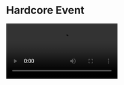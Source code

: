 <primary-label ref="event-held"/>
<secondary-label ref="hardcore-event-mc-version"/>
<secondary-label ref="hardcore-event-date"/>

# Hardcore Event

<video src="https://www.youtube.com/watch?v=qiNBtgdj93U"/>

## Über das Event {id="general-info"}

Im Hardcore Event hast du nur **ein einziges Leben**. Wenn du stirbst, scheidest du endgültig aus
dem
Event aus. Bis zum großen Finale ist PvP deaktiviert, sodass du dich in Ruhe auf den entscheidenden
Kampf vorbereiten kannst.

![Hardcore Event Banner](hardcore-event.png)

### Vor dem großen Finale {id="before-final"}

Vor dem Finale gilt ein **absolutes Tötungsverbot gegenüber anderen Spielern**. Verstöße dagegen
führen
zu einem **sofortigen Ausschluss** vom Netzwerk. Außerdem kannst du keine Lavaeimer platzieren, wenn
sich andere Spieler in unmittelbarer Nähe befinden. Loadstones können überhaupt nicht platziert
werden,
und Betten sind ausschließlich in der Overworld erlaubt.

### Das große Finale {id="finale"}

Vor Beginn des Finales erhältst du rechtzeitig eine Warnung mit einem Countdown, damit du Nether und
End noch verlassen kannst. Wenn du dich nach Ablauf des Countdowns noch in einer dieser Dimensionen
befindest, scheidest du automatisch aus. Während des Finales verkleinert sich die Worldborder
kontinuierlich, und PvP wird aktiviert – du darfst nun andere Spieler angreifen. Neue Spieler können
nicht mehr nachjoinen, und auch nach einem Disconnect ist keine Rückkehr möglich. Lavaeimer,
Loadstones und Betten dürfen ab diesem Zeitpunkt wieder uneingeschränkt genutzt werden.

## Befehle {id="commands"}

`/deathsound`
: Aktiviert oder deaktiviert einen Sound, wenn ein Spieler stirbt.

`/tpa <player>`
: Schickt dem angegebenen Spieler eine Teleportationsanfrage, um sich zu ihm zu teleportieren.

`/tpaccept`
: Akzeptiert eine eingehende Teleportationsanfrage.

## Q&A {id="q-a"}

{collapsible="true" default-state="collapsed"}
Wann beginnt das Event? {id="event-start"}
: Das Event läuft vom **21.06.2025 um 18:00 Uhr** bis zum **22.06.2025 um 18:00 Uhr**.

Welche Version von Minecraft wird benötigt? {id="event-mc-version"}
: Empfohlen wird **1.21.6**, da nur damit Mini-Events funktionieren.
Die Version **1.21.4** kannst du ebenfalls verwenden, dann jedoch ohne Mini-Events.

Was passiert, wenn ich gegen die Regeln verstoße? {id="event-rules"}
: Regelverstöße führen zum Ausschluss vom Event und gegebenenfalls vom gesamten Server.

Kann man auch später noch dem Event beitreten? {id="event-join-later"}
: Nein, nach Beginn des Finales ist kein Nachjoinen mehr möglich. Vorher darfst du teilnehmen,
solange Plätze frei sind.
